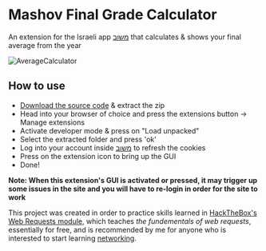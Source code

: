 # Mashov Final Grade Calculator
An extension for the Israeli app [משוב](https://web.mashov.info/students/login) that calculates &amp; shows your final average from the year

![AverageCalculator](https://github.com/NoamRothschild/MashovGradeCalculator/assets/98104540/badded82-e4c2-4864-a7ca-e794edd414b7)

## How to use
- [Download the source code](https://github.com/NoamRothschild/MashovFinalGradeCalc/releases) & extract the zip
- Head into your browser of choice and press the extensions button -> Manage extensions
- Activate developer mode & press on "Load unpacked"
- Select the extracted folder and press 'ok'
- Log into your account inside [משוב](https://web.mashov.info/students/login) to refresh the cookies
- Press on the extension icon to bring up the GUI
- Done!

**Note: When this extension's GUI is activated or pressed, it may trigger up some issues in the site and you will have to re-login in order for the site to work**

This project was created in order to practice skills learned in [HackTheBox's Web Requests module](https://academy.hackthebox.com/module/details/35), which teaches *the fundementals of web requests*, essentially for free, and is recommended by me for anyone who is interested to start learning [networking](https://en.wikipedia.org/wiki/Computer_network).
